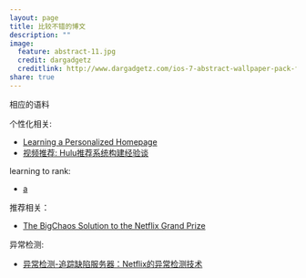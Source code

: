 ```yaml
---
layout: page
title: 比较不错的博文 
description: ""
image:
  feature: abstract-11.jpg
  credit: dargadgetz
  creditlink: http://www.dargadgetz.com/ios-7-abstract-wallpaper-pack-for-iphone-5-and-ipod-touch-retina/
share: true
---
```


相应的语料

个性化相关:

- [Learning a Personalized Homepage](http://techblog.netflix.com/search/label/recommendations?updated-max=2016-02-12T09:57:00-08:00&max-results=20&start=3&by-date=false)
- [视频推荐: Hulu推荐系统构建经验谈](http://www.infoq.com/cn/presentations/hulu-recommendation-system-construction-experiences) 


learning to rank:

- [a](http://techblog.netflix.com/2012/06/netflix-recommendations-beyond-5-stars.html)

推荐相关：

- [The BigChaos Solution to the Netflix Grand Prize](http://www.netflixprize.com/assets/GrandPrize2009_BPC_BigChaos.pdf)

异常检测:

- [异常检测-追踪缺陷服务器：Netflix的异常检测技术](http://www.infoq.com/cn/news/2015/07/netflix-monitoring) 
